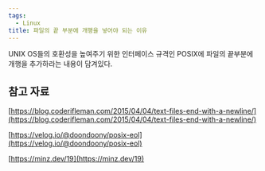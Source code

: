 ```yaml
---
tags:
  - Linux
title: 파일의 끝 부분에 개행을 넣어야 되는 이유
---
```


UNIX OS들의 호환성을 높여주기 위한 인터페이스 규격인 POSIX에 파일의 끝부분에 개행을 추가하라는 내용이 담겨있다.

## 참고 자료

[https://blog.coderifleman.com/2015/04/04/text-files-end-with-a-newline/](https://blog.coderifleman.com/2015/04/04/text-files-end-with-a-newline/)

[https://velog.io/@doondoony/posix-eol](https://velog.io/@doondoony/posix-eol)

[https://minz.dev/19](https://minz.dev/19)

